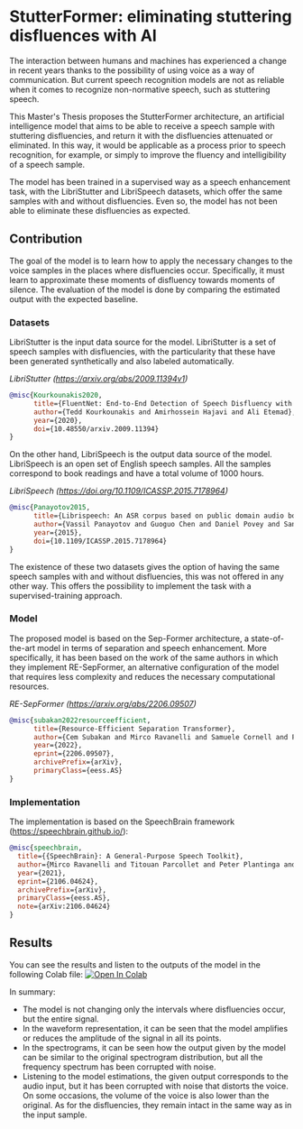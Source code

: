 # StutterFormer: eliminating stuttering disfluences with AI
The interaction between humans and machines has experienced a change in recent years thanks to the possibility of using voice as a way of communication. But current speech recognition models are not as reliable when it comes to recognize non-normative speech, such as stuttering speech.

This Master's Thesis proposes the StutterFormer architecture, an artificial intelligence model that aims to be able to receive a speech sample with stuttering disfluencies, and return it with the disfluencies attenuated or eliminated. In this way, it would be applicable as a process prior to speech recognition, for example, or simply to improve the fluency and intelligibility of a speech sample.

The model has been trained in a supervised way as a speech enhancement task, with the LibriStutter and LibriSpeech datasets, which offer the same samples with and without disfluencies. Even so, the model has not been able to eliminate these disfluencies as expected.

## Contribution
The goal of the model is to learn how to apply the necessary changes to the voice samples in the places where disfluencies occur. Specifically, it must learn to approximate these moments of disfluency towards moments of silence. The evaluation of the model is done by comparing the estimated output with the expected baseline.

### Datasets
LibriStutter is the input data source for the model. LibriStutter is a set of speech samples with disfluencies, with the particularity that these have been generated synthetically and also labeled automatically.

*LibriStutter (https://arxiv.org/abs/2009.11394v1)*
```bibtex
@misc{Kourkounakis2020,
      title={FluentNet: End-to-End Detection of Speech Disfluency with Deep Learning}, 
      author={Tedd Kourkounakis and Amirhossein Hajavi and Ali Etemad},
      year={2020},
      doi={10.48550/arxiv.2009.11394}
}
```
On the other hand, LibriSpeech is the output data source of the model. LibriSpeech is an open set of English speech samples. All the samples correspond to book readings and have a total volume of 1000 hours.

*LibriSpeech (https://doi.org/10.1109/ICASSP.2015.7178964)*
```bibtex
@misc{Panayotov2015,
      title={Librispeech: An ASR corpus based on public domain audio books}, 
      author={Vassil Panayotov and Guoguo Chen and Daniel Povey and Sanjeev Khudanpur},
      year={2015},
      doi={10.1109/ICASSP.2015.7178964}
}
```
The existence of these two datasets gives the option of having the same speech samples with and without disfluencies, this was not offered in any other way. This offers the possibility to implement the task with a supervised-training approach.

### Model
The proposed model is based on the Sep-Former architecture, a state-of-the-art model in terms of separation and speech enhancement. More specifically, it has been based on the work of the same authors in which they implement RE-SepFormer, an alternative configuration of the model that requires less complexity and reduces the necessary computational resources.

*RE-SepFormer (https://arxiv.org/abs/2206.09507)*
```bibtex
@misc{subakan2022resourceefficient,
      title={Resource-Efficient Separation Transformer}, 
      author={Cem Subakan and Mirco Ravanelli and Samuele Cornell and Frédéric Lepoutre and François Grondin},
      year={2022},
      eprint={2206.09507},
      archivePrefix={arXiv},
      primaryClass={eess.AS}
}
```

### Implementation
The implementation is based on the SpeechBrain framework (https://speechbrain.github.io/):
```bibtex
@misc{speechbrain,
  title={{SpeechBrain}: A General-Purpose Speech Toolkit},
  author={Mirco Ravanelli and Titouan Parcollet and Peter Plantinga and Aku Rouhe and Samuele Cornell and Loren Lugosch and Cem Subakan and Nauman Dawalatabad and Abdelwahab Heba and Jianyuan Zhong and Ju-Chieh Chou and Sung-Lin Yeh and Szu-Wei Fu and Chien-Feng Liao and Elena Rastorgueva and François Grondin and William Aris and Hwidong Na and Yan Gao and Renato De Mori and Yoshua Bengio},
  year={2021},
  eprint={2106.04624},
  archivePrefix={arXiv},
  primaryClass={eess.AS},
  note={arXiv:2106.04624}
}
```

## Results
You can see the results and listen to the outputs of the model in the following Colab file:
[![Open In Colab](https://colab.research.google.com/assets/colab-badge.svg)](https://colab.research.google.com/github/jordicapde/stutter-former/blob/master/notebooks/5_results.ipynb)


In summary:
* The model is not changing only the intervals where disfluencies occur, but the entire signal.
* In the waveform representation, it can be seen that the model amplifies or reduces the amplitude of the signal in all its points.
* In the spectrograms, it can be seen how the output given by the model can be similar to the original spectrogram distribution, but all the frequency spectrum has been corrupted with noise.
* Listening to the model estimations, the given output corresponds to the audio input, but it has been corrupted with noise that distorts the voice. On some occasions, the volume of the voice is also lower than the original. As for the disfluencies, they remain intact in the same way as in the input sample.